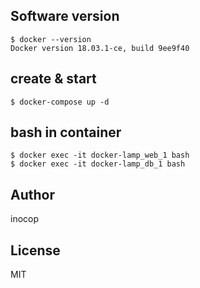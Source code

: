 ## Software version
```
$ docker --version
Docker version 18.03.1-ce, build 9ee9f40
```

## create & start
```
$ docker-compose up -d
```

## bash in container
```
$ docker exec -it docker-lamp_web_1 bash
$ docker exec -it docker-lamp_db_1 bash
```

## Author
inocop

## License
MIT
